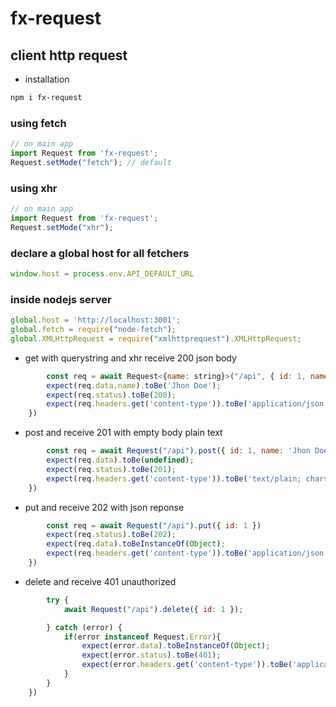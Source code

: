 # fx-request

## client http request

- installation

```bash
npm i fx-request
```

### using fetch

```js
// on main app
import Request from 'fx-request';
Request.setMode("fetch"); // default 
```

### using xhr
```js
// on main app
import Request from 'fx-request';
Request.setMode("xhr");
```

### declare a global host for all fetchers
```js
window.host = process.env.API_DEFAULT_URL
```

### inside nodejs server

``` js
global.host = 'http://localhost:3001';
global.fetch = require("node-fetch");
global.XMLHttpRequest = require("xmlhttprequest").XMLHttpRequest;
```

- get with querystring and xhr receive 200 json body

```js
        const req = await Request<{name: string}>("/api", { id: 1, name: 'Jhon Doe' }).get()
        expect(req.data.name).toBe('Jhon Doe');
        expect(req.status).toBe(200);
        expect(req.headers.get('content-type')).toBe('application/json; charset=utf-8');
    })
```

- post and receive 201 with empty body plain text

```js
        const req = await Request("/api").post({ id: 1, name: 'Jhon Doe' })
        expect(req.data).toBe(undefined);
        expect(req.status).toBe(201);
        expect(req.headers.get('content-type')).toBe('text/plain; charset=utf-8');
    })
```

- put and receive 202 with json reponse

```js
        const req = await Request("/api").put({ id: 1 })
        expect(req.status).toBe(202);
        expect(req.data).toBeInstanceOf(Object);
        expect(req.headers.get('content-type')).toBe('application/json; charset=utf-8');
    })
```

- delete and receive 401 unauthorized

```js
        try {
            await Request("/api").delete({ id: 1 });

        } catch (error) {
            if(error instanceof Request.Error){
                expect(error.data).toBeInstanceOf(Object);
                expect(error.status).toBe(401);
                expect(error.headers.get('content-type')).toBe('application/json; charset=utf-8');
            }
        }
    })

```